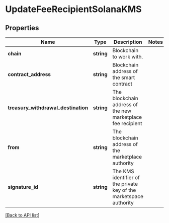# UpdateFeeRecipientSolanaKMS

## Properties

Name | Type | Description | Notes
------------ | ------------- | ------------- | -------------
**chain** | **string** | Blockchain to work with. |
**contract_address** | **string** | Blockchain address of the smart contract |
**treasury_withdrawal_destination** | **string** | The blockchain address of the new marketplace fee recipient |
**from** | **string** | The blockchain address of the marketplace authority |
**signature_id** | **string** | The KMS identifier of the private key of the marketspace authority |

[[Back to API list]](../../README.md#api-endpoints)
